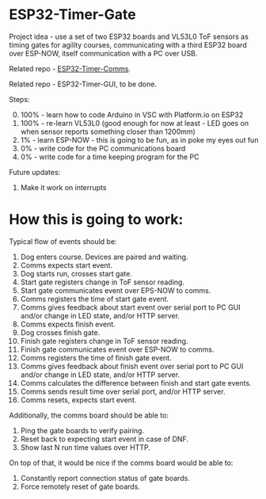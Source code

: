 # ESP32-Timer-Gate

Project idea - use a set of two ESP32 boards and VL53L0 ToF sensors as timing gates for agility courses, communicating with a third ESP32 board over ESP-NOW, itself communication with a PC over USB.

Related repo - [ESP32-Timer-Comms](https://github.com/pawel-0skill/ESP32-Timer-Comms).

Related repo - ESP32-Timer-GUI, to be done.

Steps:

0. 100% - learn how to code Arduino in VSC with Platform.io on ESP32
1. 100% - re-learn VL53L0 (good enough for now at least - LED goes on when sensor reports something closer than 1200mm)
2. 1% - learn ESP-NOW - this is going to be fun, as in poke my eyes out fun
3. 0% - write code for the PC communications board
4. 0% - write code for a time keeping program for the PC

Future updates:

1. Make it work on interrupts

# How this is going to work:

Typical flow of events should be:

1. Dog enters course. Devices are paired and waiting.
2. Comms expects start event.
3. Dog starts run, crosses start gate.
4. Start gate registers change in ToF sensor reading.
5. Start gate communicates event over EPS-NOW to comms.
6. Comms registers the time of start gate event.
7. Comms gives feedback about start event over serial port to PC GUI and/or change in LED state, and/or HTTP server.
8. Comms expects finish event. 
9. Dog crosses finish gate.
10. Finish gate registers change in ToF sensor reading.
11. Finish gate communicates event over ESP-NOW to comms.
12. Comms registers the time of finish gate event.
13. Comms gives feedback about finish event over serial port to PC GUI and/or change in LED state, and/or HTTP server.
14. Comms calculates the difference between finish and start gate events.
16. Comms sends result time over serial port, and/or HTTP server.
17. Comms resets, expects start event.

Additionally, the comms board should be able to:

1. Ping the gate boards to verify pairing.
2. Reset back to expecting start event in case of DNF.
3. Show last N run time values over HTTP.

On top of that, it would be nice if the comms board would be able to:

1. Constantly report connection status of gate boards.
2. Force remotely reset of gate boards.
